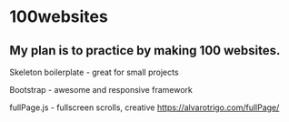 # 100websites 
My plan is to practice by making 100 websites.
---
Skeleton boilerplate - great for small projects

Bootstrap - awesome and responsive framework

fullPage.js - fullscreen scrolls, creative https://alvarotrigo.com/fullPage/
